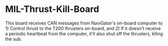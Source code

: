 # MIL-Thrust-Kill-Board
This board receives CAN messages from NaviGator's on-board computer to 1) Control thrust to the T200 thrusters on-board, and 2) If it doesn't receive a periodic heartbeat from the computer, it'll also shut off the thrusters, klling the sub.
